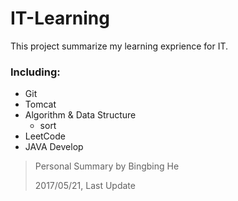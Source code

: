 # IT-Learning

This project summarize my learning exprience for IT.


### **Including**:

- Git
- Tomcat
- Algorithm & Data Structure
	- sort
- LeetCode
- JAVA Develop
	

> Personal Summary by Bingbing He
> 
> 2017/05/21, Last Update